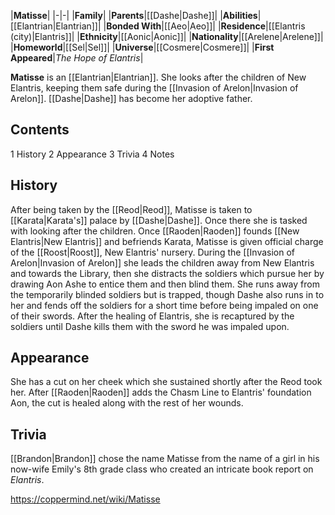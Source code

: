 |**Matisse**|
|-|-|
|**Family**|
|**Parents**|[[Dashe\|Dashe]]|
|**Abilities**|[[Elantrian\|Elantrian]]|
|**Bonded With**|[[Aeo\|Aeo]]|
|**Residence**|[[Elantris (city)\|Elantris]]|
|**Ethnicity**|[[Aonic\|Aonic]]|
|**Nationality**|[[Arelene\|Arelene]]|
|**Homeworld**|[[Sel\|Sel]]|
|**Universe**|[[Cosmere\|Cosmere]]|
|**First Appeared**|*The Hope of Elantris*|

**Matisse** is an [[Elantrian\|Elantrian]].
She looks after the children of New Elantris, keeping them safe during the [[Invasion of Arelon\|Invasion of Arelon]]. [[Dashe\|Dashe]] has become her adoptive father.

## Contents

1 History
2 Appearance
3 Trivia
4 Notes


## History
After being taken by the [[Reod\|Reod]], Matisse is taken to [[Karata\|Karata's]] palace by [[Dashe\|Dashe]]. Once there she is tasked with looking after the children. Once [[Raoden\|Raoden]] founds [[New Elantris\|New Elantris]] and befriends Karata, Matisse is given official charge of the [[Roost\|Roost]], New Elantris' nursery.
During the [[Invasion of Arelon\|Invasion of Arelon]] she leads the children away from New Elantris and towards the Library, then she distracts the soldiers which pursue her by drawing Aon Ashe to entice them and then blind them. She runs away from the temporarily blinded soldiers but is trapped, though Dashe also runs in to her and fends off the soldiers for a short time before being impaled on one of their swords.
After the healing of Elantris, she is recaptured by the soldiers until Dashe kills them with the sword he was impaled upon.

## Appearance
She has a cut on her cheek which she sustained shortly after the Reod took her. After [[Raoden\|Raoden]] adds the Chasm Line to Elantris' foundation Aon, the cut is healed along with the rest of her wounds.

## Trivia
[[Brandon\|Brandon]] chose the name Matisse from the name of a girl in his now-wife Emily's 8th grade class who created an intricate book report on *Elantris*.


https://coppermind.net/wiki/Matisse
